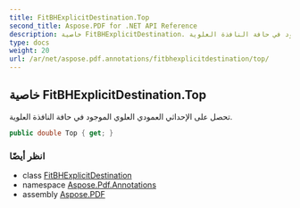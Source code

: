 ```yaml
---
title: FitBHExplicitDestination.Top
second_title: Aspose.PDF for .NET API Reference
description: خاصية FitBHExplicitDestination. تحصل على الإحداثي العمودي العلوي الموجود في حافة النافذة العلوية
type: docs
weight: 20
url: /ar/net/aspose.pdf.annotations/fitbhexplicitdestination/top/
---
```

## خاصية FitBHExplicitDestination.Top

تحصل على الإحداثي العمودي العلوي الموجود في حافة النافذة العلوية.

```csharp
public double Top { get; }
```

### انظر أيضًا

* class [FitBHExplicitDestination](../)
* namespace [Aspose.Pdf.Annotations](../../../aspose.pdf.annotations/)
* assembly [Aspose.PDF](../../../)
